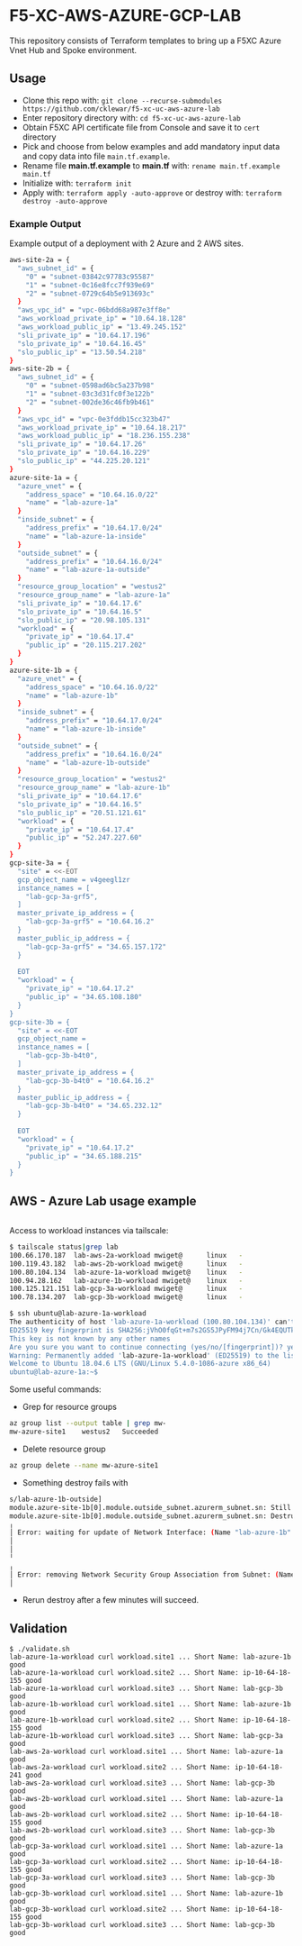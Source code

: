 # F5-XC-AWS-AZURE-GCP-LAB

This repository consists of Terraform templates to bring up a F5XC Azure Vnet Hub and Spoke environment.

## Usage

- Clone this repo with: `git clone --recurse-submodules https://github.com/cklewar/f5-xc-uc-aws-azure-lab`
- Enter repository directory with: `cd f5-xc-uc-aws-azure-lab`
- Obtain F5XC API certificate file from Console and save it to `cert` directory
- Pick and choose from below examples and add mandatory input data and copy data into file `main.tf.example`.
- Rename file __main.tf.example__ to __main.tf__ with: `rename main.tf.example main.tf`
- Initialize with: `terraform init`
- Apply with: `terraform apply -auto-approve` or destroy with: `terraform destroy -auto-approve`

### Example Output

Example output of a deployment with 2 Azure and 2 AWS sites.

```bash
aws-site-2a = {
  "aws_subnet_id" = {
    "0" = "subnet-03842c97783c95587"
    "1" = "subnet-0c16e8fcc7f939e69"
    "2" = "subnet-0729c64b5e913693c"
  }
  "aws_vpc_id" = "vpc-06bdd68a987e3ff8e"
  "aws_workload_private_ip" = "10.64.18.128"
  "aws_workload_public_ip" = "13.49.245.152"
  "sli_private_ip" = "10.64.17.196"
  "slo_private_ip" = "10.64.16.45"
  "slo_public_ip" = "13.50.54.218"
}
aws-site-2b = {
  "aws_subnet_id" = {
    "0" = "subnet-0598ad6bc5a237b98"
    "1" = "subnet-03c3d31fc0f3e122b"
    "2" = "subnet-002de36c46fb9b461"
  }
  "aws_vpc_id" = "vpc-0e3fddb15cc323b47"
  "aws_workload_private_ip" = "10.64.18.217"
  "aws_workload_public_ip" = "18.236.155.238"
  "sli_private_ip" = "10.64.17.26"
  "slo_private_ip" = "10.64.16.229"
  "slo_public_ip" = "44.225.20.121"
}
azure-site-1a = {
  "azure_vnet" = {
    "address_space" = "10.64.16.0/22"
    "name" = "lab-azure-1a"
  }
  "inside_subnet" = {
    "address_prefix" = "10.64.17.0/24"
    "name" = "lab-azure-1a-inside"
  }
  "outside_subnet" = {
    "address_prefix" = "10.64.16.0/24"
    "name" = "lab-azure-1a-outside"
  }
  "resource_group_location" = "westus2"
  "resource_group_name" = "lab-azure-1a"
  "sli_private_ip" = "10.64.17.6"
  "slo_private_ip" = "10.64.16.5"
  "slo_public_ip" = "20.98.105.131"
  "workload" = {
    "private_ip" = "10.64.17.4"
    "public_ip" = "20.115.217.202"
  }
}
azure-site-1b = {
  "azure_vnet" = {
    "address_space" = "10.64.16.0/22"
    "name" = "lab-azure-1b"
  }
  "inside_subnet" = {
    "address_prefix" = "10.64.17.0/24"
    "name" = "lab-azure-1b-inside"
  }
  "outside_subnet" = {
    "address_prefix" = "10.64.16.0/24"
    "name" = "lab-azure-1b-outside"
  }
  "resource_group_location" = "westus2"
  "resource_group_name" = "lab-azure-1b"
  "sli_private_ip" = "10.64.17.6"
  "slo_private_ip" = "10.64.16.5"
  "slo_public_ip" = "20.51.121.61"
  "workload" = {
    "private_ip" = "10.64.17.4"
    "public_ip" = "52.247.227.60"
  }
}
gcp-site-3a = {
  "site" = <<-EOT
  gcp_object_name = v4geegl1zr
  instance_names = [
    "lab-gcp-3a-grf5",
  ]
  master_private_ip_address = {
    "lab-gcp-3a-grf5" = "10.64.16.2"
  }
  master_public_ip_address = {
    "lab-gcp-3a-grf5" = "34.65.157.172"
  }
  
  EOT
  "workload" = {
    "private_ip" = "10.64.17.2"
    "public_ip" = "34.65.108.180"
  }
}
gcp-site-3b = {
  "site" = <<-EOT
  gcp_object_name = 
  instance_names = [
    "lab-gcp-3b-b4t0",
  ]
  master_private_ip_address = {
    "lab-gcp-3b-b4t0" = "10.64.16.2"
  }
  master_public_ip_address = {
    "lab-gcp-3b-b4t0" = "34.65.232.12"
  }
  
  EOT
  "workload" = {
    "private_ip" = "10.64.17.2"
    "public_ip" = "34.65.188.215"
  }
}
```

## AWS - Azure Lab usage example

````hcl
````

Access to workload instances via tailscale:

```bash
$ tailscale status|grep lab
100.66.170.187  lab-aws-2a-workload mwiget@      linux   -
100.119.43.182  lab-aws-2b-workload mwiget@      linux   -
100.80.104.134  lab-azure-1a-workload mwiget@    linux   -
100.94.28.162   lab-azure-1b-workload mwiget@    linux   -
100.125.121.151 lab-gcp-3a-workload mwiget@      linux   -
100.78.134.207  lab-gcp-3b-workload mwiget@      linux   -
```

```bash
$ ssh ubuntu@lab-azure-1a-workload 
The authenticity of host 'lab-azure-1a-workload (100.80.104.134)' can't be established.
ED25519 key fingerprint is SHA256:jVhO0fqGt+m7s2GS5JPyFM94j7Cn/Gk4EQUTk64Op3g.
This key is not known by any other names
Are you sure you want to continue connecting (yes/no/[fingerprint])? yes
Warning: Permanently added 'lab-azure-1a-workload' (ED25519) to the list of known hosts.
Welcome to Ubuntu 18.04.6 LTS (GNU/Linux 5.4.0-1086-azure x86_64)
ubuntu@lab-azure-1a:~$ 
```

Some useful commands:

* Grep for resource groups

```bash
az group list --output table | grep mw-
mw-azure-site1    westus2   Succeeded
```

* Delete resource group

```bash
az group delete --name mw-azure-site1
```

* Something destroy fails with

```bash
s/lab-azure-1b-outside]
module.azure-site-1b[0].module.outside_subnet.azurerm_subnet.sn: Still destroying... [id=/subscriptions/e9cbbd48-704d-4dfa-bf62-...zure-1b/subnets/lab-azure-1b-outside, 10s elapsed]
module.azure-site-1b[0].module.outside_subnet.azurerm_subnet.sn: Destruction complete after 11s
╷
│ Error: waiting for update of Network Interface: (Name "lab-azure-1b" / Resource Group "lab-azure-1b"): Code="OperationNotAllowed" Message="Operation 'startTenantUpdate' is not allowed on VM 'lab-azure-1b' since the VM is marked for deletion. You can only retry the Delete operation (or wait for an ongoing one to complete)." Details=[]
│ 
│ 
╵
╷
│ Error: removing Network Security Group Association from Subnet: (Name "lab-azure-1b-inside" / Virtual Network Name "lab-azure-1b" / Resource Group "lab-azure-1b"): network.SubnetsClient#CreateOrUpdate: Failure sending request: StatusCode=400 -- Original Error: Code="ReferencedResourceNotProvisioned" Message="Cannot proceed with operation because resource /subscriptions/e9cbbd48-704d-4dfa-bf62-60edda755a66/resourceGroups/lab-azure-1b/providers/Microsoft.Network/networkInterfaces/lab-azure-1b/ipConfigurations/internal used by resource /subscriptions/e9cbbd48-704d-4dfa-bf62-60edda755a66/resourceGroups/lab-azure-1b/providers/Microsoft.Network/virtualNetworks/lab-azure-1b/subnets/lab-azure-1b-inside is not in Succeeded state. Resource is in Failed state and the last operation that updated/is updating the resource is PutNicOperation." Details=[]
│ 
```

* Rerun destroy after a few minutes will succeed.

## Validation

```
$ ./validate.sh
lab-azure-1a-workload curl workload.site1 ... Short Name: lab-azure-1b good
lab-azure-1a-workload curl workload.site2 ... Short Name: ip-10-64-18-155 good
lab-azure-1a-workload curl workload.site3 ... Short Name: lab-gcp-3b good
lab-azure-1b-workload curl workload.site1 ... Short Name: lab-azure-1b good
lab-azure-1b-workload curl workload.site2 ... Short Name: ip-10-64-18-155 good
lab-azure-1b-workload curl workload.site3 ... Short Name: lab-gcp-3a good
lab-aws-2a-workload curl workload.site1 ... Short Name: lab-azure-1a good
lab-aws-2a-workload curl workload.site2 ... Short Name: ip-10-64-18-241 good
lab-aws-2a-workload curl workload.site3 ... Short Name: lab-gcp-3b good
lab-aws-2b-workload curl workload.site1 ... Short Name: lab-azure-1a good
lab-aws-2b-workload curl workload.site2 ... Short Name: ip-10-64-18-155 good
lab-aws-2b-workload curl workload.site3 ... Short Name: lab-gcp-3b good
lab-gcp-3a-workload curl workload.site1 ... Short Name: lab-azure-1a good
lab-gcp-3a-workload curl workload.site2 ... Short Name: ip-10-64-18-155 good
lab-gcp-3a-workload curl workload.site3 ... Short Name: lab-gcp-3b good
lab-gcp-3b-workload curl workload.site1 ... Short Name: lab-azure-1b good
lab-gcp-3b-workload curl workload.site2 ... Short Name: ip-10-64-18-155 good
lab-gcp-3b-workload curl workload.site3 ... Short Name: lab-gcp-3b good
```

